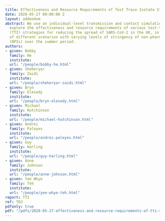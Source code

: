 ```yaml
---
title: Effectiveness and Resource Requirements of Test Trace Isolate Strategies
date: 2020-05-27 00:00:00 Z
layout: addendum
abstract: We use an individual-level transmission and contact simulation model to
  explore the effectiveness and resource requirements of various test-trace-isolate
  (TTI) strategies for reducing the spread of SARS-CoV-2 in the UK, in the context
  of different scenarios with varying levels of stringency of non-pharmaceutical interventions
  (NPIs) over the summer period.
authors:
- given: Bobby
  family: He
  institute: 
  url: "/people/bobby-he.html"
- given: Sheheryar
  family: Zaidi
  institute: 
  url: "/people/sheheryar-zaidi.html"
- given: Bryn
  family: Elesedy
  institute: 
  url: "/people/bryn-elesedy.html"
- given: Michael
  family: Hutchinson
  institute: 
  url: "/people/michael-hutchinson.html"
- given: Andrei
  family: Paleyes
  institute: 
  url: "/people/andrei-paleyes.html"
- given: Guy
  family: Harling
  institute: 
  url: "/people/guy-harling.html"
- given: Anne
  family: Johnson
  institute: 
  url: "/people/anne-johnson.html"
- given: Yee Whye
  family: Teh
  institute: 
  url: "/people/yee-whye-teh.html"
report: TTI
ref: TD3
pdfonly: true
pdf: "/pdfs/2020-05-27-effectiveness-and-resource-requirements-of-tti-strategies.pdf"
---
```



